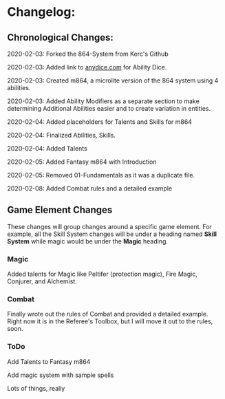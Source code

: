 # Changelog:

## Chronological Changes:

2020-02-03: Forked the 864-System from Kerc's Github

2020-02-03: Added link to [anydice.com](https://anydice.com/program/19bb4) for Ability Dice.

2020-02-03: Created m864, a microlite version of the 864 system using 4 abilities.

2020-02-03: Added Ability Modifiers as a separate section to make determining Additional Abilities easier and to create variation in entities.

2020-02-04: Added placeholders for Talents and Skills for m864

2020-02-04: Finalized Abilities, Skills.

2020-02-04: Added Talents

2020-02-05: Added Fantasy m864 with Introduction

2020-02-05: Removed 01-Fundamentals as it was a duplicate file.

2020-02-08: Added Combat rules and a detailed example

## Game Element Changes

These changes will group changes around a specific game element. For example, all the Skill System changes will be under a heading named **Skill System** while magic would be under the **Magic** heading.

### Magic

Added talents for Magic like Peltifer (protection magic), Fire Magic, Conjurer, and Alchemist.

### Combat

Finally wrote out the rules of Combat and provided a detailed example. Right now it is in the Referee's Toolbox, but I will move it out to the rules, soon.

### ToDo

Add Talents to Fantasy m864

Add magic system with sample spells

Lots of things, really